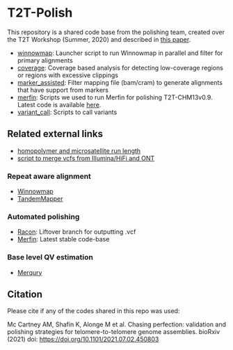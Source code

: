 # T2T-Polish
This repository is a shared code base from the polishing team, created over the T2T Workshop (Summer, 2020) and described in [this paper](https://doi.org/10.1101/2021.07.02.450803).

* [winnowmap](https://github.com/arangrhie/T2T-Polish/tree/master/winnowmap): Launcher script to run Winnowmap in parallel and filter for primary alignments
* [coverage](https://github.com/arangrhie/T2T-Polish/tree/master/coverage): Coverage based analysis for detecting low-coverage regions or regions with excessive clippings
* [marker_assisted](https://github.com/arangrhie/T2T-Polish/tree/master/marker_assisted): Filter mapping file (bam/cram) to generate alignments that have support from markers
* [merfin](https://github.com/arangrhie/T2T-Polish/tree/master/merfin): Scripts we used to run Merfin for polishing T2T-CHM13v0.9.
 Latest code is available [here](https://github.com/arangrhie/merfin).
* [variant_call](https://github.com/arangrhie/T2T-Polish/tree/master/variant_call): Scripts to call variants

## Related external links
* [homopolymer and microsatellite run length](https://github.com/UCSC-nanopore-cgl/margin)
* [script to merge vcfs from Illumina/HiFi and ONT](https://github.com/kishwarshafin/T2T_polishing_scripts/blob/master/telomere_variants/generate_telomere_edits.py)

### Repeat aware alignment
* [Winnowmap](https://github.com/marbl/Winnowmap)
* [TandemMapper](https://github.com/ablab/TandemTools)

### Automated polishing
* [Racon](https://github.com/isovic/racon/tree/liftover): Liftover branch for outputting .vcf
* [Merfin](https://github.com/arangrhie/merfin): Latest stable code-base

### Base level QV estimation
* [Merqury](https://github.com/marbl/merqury)

## Citation
Please cite if any of the codes shared in this repo was used:

Mc Cartney AM, Shafin K, Alonge M et al. Chasing perfection: validation and polishing strategies for telomere-to-telomere genome assemblies. bioRxiv (2021) doi: https://doi.org/10.1101/2021.07.02.450803

